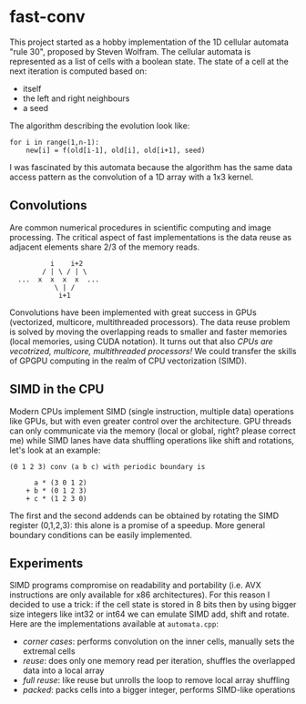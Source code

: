 # fast-conv

This project started as a hobby implementation of the 1D cellular automata "rule 30", proposed by Steven Wolfram.
The cellular automata is represented as a list of cells with a boolean state. The state of a cell at the next iteration is computed based on:
  * itself
  * the left and right neighbours
  * a seed

The algorithm describing the evolution look like:

```(python)
for i in range(1,n-1):
    new[i] = f(old[i-1], old[i], old[i+1], seed)

```

I was fascinated by this automata because the algorithm has the same data access pattern as the convolution of a 1D array with a 1x3 kernel.


## Convolutions
Are common numerical procedures in scientific computing and image processing. The critical aspect of fast implementations is the data reuse as adjacent elements share 2/3 of the memory reads.

```
          i    i+2
        / | \ / | \
  ...  x  x  x  x  ...
           \ | /
            i+1
```

Convolutions have been implemented with great success in GPUs (vectorized, multicore, multithreaded processors). The data reuse problem is solved by moving the overlapping reads to smaller and faster memories (local memories, using CUDA notation). It turns out that also *CPUs are vecotrized, multicore, multithreaded processors!* We could transfer the skills of GPGPU computing in the realm of CPU vectorization (SIMD).


## SIMD in the CPU
Modern CPUs implement SIMD (single instruction, multiple data) operations like GPUs, but with even greater control over the architecture. GPU threads can only communicate via the memory (local or global, right? please correct me) while SIMD lanes have data shuffling operations like shift and rotations, let's look at an example:

```
(0 1 2 3) conv (a b c) with periodic boundary is

      a * (3 0 1 2)
    + b * (0 1 2 3)
    + c * (1 2 3 0)

```

The first and the second addends can be obtained by rotating the SIMD register (0,1,2,3): this alone is a promise of a speedup. More general boundary conditions can be easily implemented.


## Experiments
SIMD programs compromise on readability and portability (i.e. AVX instructions are only available for x86 architectures). For this reason I decided to use a trick: if the cell state is stored in 8 bits then by using bigger size integers like int32 or int64 we can emulate SIMD add, shift and rotate.
Here are the implementations available at `automata.cpp`:

  * *corner cases*: performs convolution on the inner cells, manually sets the extremal cells
  * *reuse*: does only one memory read per iteration, shuffles the overlapped data into a local array
  * *full reuse*: like reuse but unrolls the loop to remove local array shuffling
  * *packed*: packs cells into a bigger integer, performs SIMD-like operations
